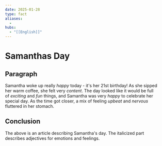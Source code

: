 ```yaml
---
date: 2025-01-28
type: fact
aliases:
  -
hubs:
  - "[[English]]"
---
```


# Samanthas Day

## Paragraph

Samantha woke up really *happy* today - it's her 21st birthday! As she sipped her warm coffee, she felt very *content*. The day looked like it would be full of *exciting* and *fun* things, and Samantha was very *happy* to celebrate her special day. As the time got closer, a mix of feeling *upbeat* and *nervous* fluttered in her stomach.


## Conclusion

The above is an article describing Samantha's day. The italicized part describes adjectives for emotions and feelings.



